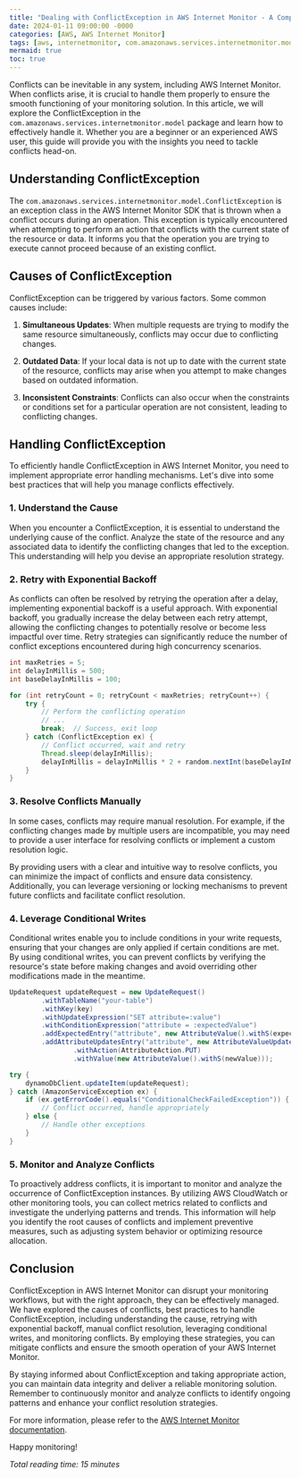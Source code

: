```yaml
---
title: "Dealing with ConflictException in AWS Internet Monitor - A Comprehensive Guide"
date: 2024-01-11 09:00:00 -0000
categories: [AWS, AWS Internet Monitor]
tags: [aws, internetmonitor, com.amazonaws.services.internetmonitor.model]
mermaid: true
toc: true
---
```



Conflicts can be inevitable in any system, including AWS Internet Monitor. When conflicts arise, it is crucial to handle them properly to ensure the smooth functioning of your monitoring solution. In this article, we will explore the ConflictException in the `com.amazonaws.services.internetmonitor.model` package and learn how to effectively handle it. Whether you are a beginner or an experienced AWS user, this guide will provide you with the insights you need to tackle conflicts head-on.

## Understanding ConflictException

The `com.amazonaws.services.internetmonitor.model.ConflictException` is an exception class in the AWS Internet Monitor SDK that is thrown when a conflict occurs during an operation. This exception is typically encountered when attempting to perform an action that conflicts with the current state of the resource or data. It informs you that the operation you are trying to execute cannot proceed because of an existing conflict.

## Causes of ConflictException

ConflictException can be triggered by various factors. Some common causes include:

1. **Simultaneous Updates**: When multiple requests are trying to modify the same resource simultaneously, conflicts may occur due to conflicting changes.

2. **Outdated Data**: If your local data is not up to date with the current state of the resource, conflicts may arise when you attempt to make changes based on outdated information.

3. **Inconsistent Constraints**: Conflicts can also occur when the constraints or conditions set for a particular operation are not consistent, leading to conflicting changes.

## Handling ConflictException

To efficiently handle ConflictException in AWS Internet Monitor, you need to implement appropriate error handling mechanisms. Let's dive into some best practices that will help you manage conflicts effectively.

### 1. Understand the Cause

When you encounter a ConflictException, it is essential to understand the underlying cause of the conflict. Analyze the state of the resource and any associated data to identify the conflicting changes that led to the exception. This understanding will help you devise an appropriate resolution strategy.

### 2. Retry with Exponential Backoff

As conflicts can often be resolved by retrying the operation after a delay, implementing exponential backoff is a useful approach. With exponential backoff, you gradually increase the delay between each retry attempt, allowing the conflicting changes to potentially resolve or become less impactful over time. Retry strategies can significantly reduce the number of conflict exceptions encountered during high concurrency scenarios.

```java
int maxRetries = 5;
int delayInMillis = 500;
int baseDelayInMillis = 100;

for (int retryCount = 0; retryCount < maxRetries; retryCount++) {
    try {
        // Perform the conflicting operation
        // ...
        break;  // Success, exit loop
    } catch (ConflictException ex) {
        // Conflict occurred, wait and retry
        Thread.sleep(delayInMillis);
        delayInMillis = delayInMillis * 2 + random.nextInt(baseDelayInMillis);
    }
}
```

### 3. Resolve Conflicts Manually

In some cases, conflicts may require manual resolution. For example, if the conflicting changes made by multiple users are incompatible, you may need to provide a user interface for resolving conflicts or implement a custom resolution logic.

By providing users with a clear and intuitive way to resolve conflicts, you can minimize the impact of conflicts and ensure data consistency. Additionally, you can leverage versioning or locking mechanisms to prevent future conflicts and facilitate conflict resolution.

### 4. Leverage Conditional Writes

Conditional writes enable you to include conditions in your write requests, ensuring that your changes are only applied if certain conditions are met. By using conditional writes, you can prevent conflicts by verifying the resource's state before making changes and avoid overriding other modifications made in the meantime.

```java
UpdateRequest updateRequest = new UpdateRequest()
        .withTableName("your-table")
        .withKey(key)
        .withUpdateExpression("SET attribute=:value")
        .withConditionExpression("attribute = :expectedValue")
        .addExpectedEntry("attribute", new AttributeValue().withS(expectedValue))
        .addAttributeUpdatesEntry("attribute", new AttributeValueUpdate()
                .withAction(AttributeAction.PUT)
                .withValue(new AttributeValue().withS(newValue)));

try {
    dynamoDbClient.updateItem(updateRequest);
} catch (AmazonServiceException ex) {
    if (ex.getErrorCode().equals("ConditionalCheckFailedException")) {
        // Conflict occurred, handle appropriately
    } else {
        // Handle other exceptions
    }
}
```

### 5. Monitor and Analyze Conflicts

To proactively address conflicts, it is important to monitor and analyze the occurrence of ConflictException instances. By utilizing AWS CloudWatch or other monitoring tools, you can collect metrics related to conflicts and investigate the underlying patterns and trends. This information will help you identify the root causes of conflicts and implement preventive measures, such as adjusting system behavior or optimizing resource allocation.

## Conclusion

ConflictException in AWS Internet Monitor can disrupt your monitoring workflows, but with the right approach, they can be effectively managed. We have explored the causes of conflicts, best practices to handle ConflictException, including understanding the cause, retrying with exponential backoff, manual conflict resolution, leveraging conditional writes, and monitoring conflicts. By employing these strategies, you can mitigate conflicts and ensure the smooth operation of your AWS Internet Monitor.

By staying informed about ConflictException and taking appropriate action, you can maintain data integrity and deliver a reliable monitoring solution. Remember to continuously monitor and analyze conflicts to identify ongoing patterns and enhance your conflict resolution strategies.

For more information, please refer to the [AWS Internet Monitor documentation](https://docs.aws.amazon.com/internetmonitor/).

Happy monitoring!

*Total reading time: 15 minutes*